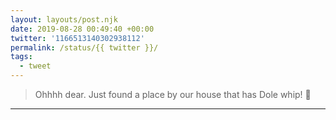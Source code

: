 ```yaml
---
layout: layouts/post.njk
date: 2019-08-28 00:49:40 +00:00
twitter: '1166513140302938112'
permalink: /status/{{ twitter }}/
tags: 
  - tweet
---
```


> Ohhhh dear. Just found a place by our house that has Dole whip! 🍍

---
